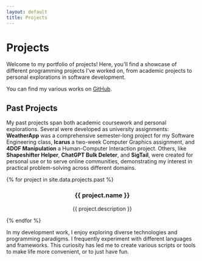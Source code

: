```yaml
---
layout: default
title: Projects
---
```


# Projects

Welcome to my portfolio of projects! Here, you'll find a showcase of different programming projects I've worked on, from academic projects to personal explorations in software development.

You can find my various works on <a href="https://github.com/willnjohnson" class="github-link"><i class="fab fa-github"></i> GitHub</a>.

## Past Projects

My past projects span both academic coursework and personal explorations. Several were developed as university assignments: **WeatherApp** was a comprehensive semester-long project for my Software Engineering class, **Icarus** a two-week Computer Graphics assignment, and **4DOF Manipulation** a Human-Computer Interaction project. Others, like **Shapeshifter Helper**, **ChatGPT Bulk Deleter**, and **SigTail**, were created for personal use or to serve online communities, demonstrating my interest in practical problem-solving across different domains.

<div class="image-grid grid-cols-auto">
{% for project in site.data.projects.past %}
<a href="{% if project.url %}{{ project.url }}{% elsif project.website %}{{ project.website }}{% else %}https://github.com/willnjohnson/{{ project.github }}{% endif %}" style="text-decoration: none; color: inherit; display: block;">
<div class="grid-item{% if project.image %} has-image{% endif %}" style="background-color: {{ project.color }}; {% if project.image %}background-image: url('{{ project.image }}'); background-size: cover; background-position: center;{% endif %} padding: 20px; text-align: center; border-radius: 12px; color: {{ project.text_color }};">
<h3>{{ project.name }}</h3>
<p>{{ project.description }}</p>
</div>
</a>
{% endfor %}
</div>

In my development work, I enjoy exploring diverse technologies and programming paradigms. I frequently experiment with different languages and frameworks. This curiosity has led me to create various scripts or tools to make life more convenient, or to just have fun.
